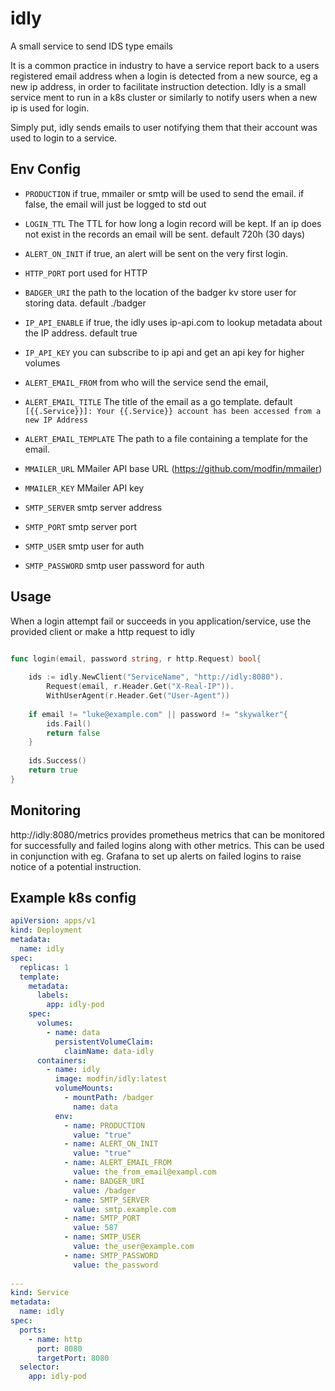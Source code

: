 # idly
A small service to send IDS type emails

It is a common practice in industry to have a service report back to a users registered email address when 
a login is detected from a new source, eg a new ip address, in order to facilitate instruction detection. Idly is a 
small service ment to run in a k8s cluster or similarly to notify users when a new ip is used for login.

Simply put, idly sends emails to user notifying them that their account was used to login to a service.

## Env Config
* `PRODUCTION` if true, mmailer or smtp will be used to send the email. if false, the email will just be logged to std out
* `LOGIN_TTL` The TTL for how long a login record will be kept. If an ip does not exist in the records an email will be sent.
default 720h (30 days)
* `ALERT_ON_INIT` if true, an alert will be sent on the very first login. 
* `HTTP_PORT` port used for HTTP
* `BADGER_URI` the path to the location of the badger kv store user for storing data. default ./badger 

* `IP_API_ENABLE` if true, the idly uses ip-api.com to lookup metadata about the IP address. default true
* `IP_API_KEY` you can subscribe to ip api and get an api key for higher volumes

* `ALERT_EMAIL_FROM` from who will the service send the email, 
* `ALERT_EMAIL_TITLE` The title of the email as a go template. default `[{{.Service}}]: Your {{.Service}} account has been accessed from a new IP Address`
* `ALERT_EMAIL_TEMPLATE` The path to a file containing a template for the email.

* `MMAILER_URL` MMailer API base URL (https://github.com/modfin/mmailer)
* `MMAILER_KEY` MMailer API key 

* `SMTP_SERVER` smtp server address
* `SMTP_PORT` smtp server port
* `SMTP_USER` smtp user for auth
* `SMTP_PASSWORD` smtp user password for auth


## Usage
When a login attempt fail or succeeds in you application/service, use the provided client or make a http request to idly

```go 

func login(email, password string, r http.Request) bool{
	
	ids := idly.NewClient("ServiceName", "http://idly:8080").
	    Request(email, r.Header.Get("X-Real-IP")).
	    WithUserAgent(r.Header.Get("User-Agent"))
	
    if email != "luke@example.com" || password != "skywalker"{
        ids.Fail()
        return false
    }
	
    ids.Success()
    return true
}


```


## Monitoring

http://idly:8080/metrics provides prometheus metrics that can be monitored for successfully and failed logins along with 
other metrics. This can be used in conjunction with eg. Grafana to set up alerts on failed logins to raise notice of a 
potential instruction.

## Example k8s config
```yaml
apiVersion: apps/v1
kind: Deployment
metadata:
  name: idly
spec:
  replicas: 1
  template:
    metadata:
      labels:
        app: idly-pod
    spec:
      volumes:
        - name: data
          persistentVolumeClaim:
            claimName: data-idly
      containers:
        - name: idly
          image: modfin/idly:latest
          volumeMounts:
            - mountPath: /badger
              name: data
          env:
            - name: PRODUCTION
              value: "true"
            - name: ALERT_ON_INIT
              value: "true"
            - name: ALERT_EMAIL_FROM
              value: the_from_email@exampl.com
            - name: BADGER_URI
              value: /badger
            - name: SMTP_SERVER
              value: smtp.example.com
            - name: SMTP_PORT
              value: 587
            - name: SMTP_USER
              value: the_user@example.com
            - name: SMTP_PASSWORD
              value: the_password
              
---
kind: Service
metadata:
  name: idly
spec:
  ports:
    - name: http
      port: 8080
      targetPort: 8080
  selector:
    app: idly-pod

```
